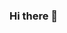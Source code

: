 ### Hi there 👋

<!--
**anhquan075/anhquan075** is a ✨ _special_ ✨ repository because its `README.md` (this file) appears on your GitHub profile.

Here are some ideas to get you started:

- 🔭 I’m currently working on University Of Information Technology - VNU
- 🌱 I’m currently learning Computer Science - Fresher
- 👯 I’m looking to collaborate on chatbot, NLP, ML, Computer Vision,...
- 💬 Ask me about anything about you want from me
- 📫 How to reach me: Email:nguyenlequan02@gmail.com
- 😄 Pronouns: Anh QUan Ng
- ⚡ Fun fact: My best skill is sleeping through a day ;)

